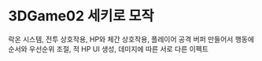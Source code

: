 # 3DGame02 세키로 모작
락온 시스템, 전투 상호작용, HP와 체간 상호작용, 플레이어 공격 버퍼 만들어서 행동에 순서와 우선순위 조절, 적 HP UI 생성, 데미지에 따른 서로 다른 이펙트